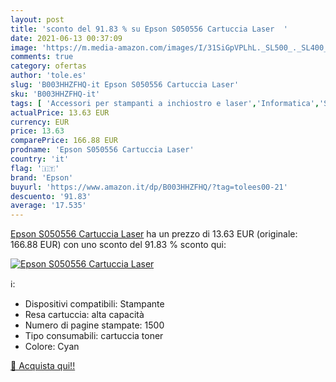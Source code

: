 ```yaml
---
layout: post
title: 'sconto del 91.83 % su Epson S050556 Cartuccia Laser  '
date: 2021-06-13 00:37:09
image: 'https://m.media-amazon.com/images/I/31SiGpVPLhL._SL500_._SL400_.jpg'
comments: true
category: ofertas
author: 'tole.es'
slug: 'B003HHZFHQ-it Epson S050556 Cartuccia Laser'
sku: 'B003HHZFHQ-it'
tags: [ 'Accessori per stampanti a inchiostro e laser','Informatica','Stampanti e accessori','Toner','epson', ]
actualPrice: 13.63 EUR
currency: EUR
price: 13.63
comparePrice: 166.88 EUR
prodname: 'Epson S050556 Cartuccia Laser'
country: 'it'
flag: '🇮🇹'
brand: 'Epson'
buyurl: 'https://www.amazon.it/dp/B003HHZFHQ/?tag=tolees00-21'
descuento: '91.83'
average: '17.535'
---
```


[Epson S050556 Cartuccia Laser](https://www.amazon.it/dp/B003HHZFHQ/?tag=tolees00-21) ha un prezzo di 13.63 EUR (originale: 166.88 EUR) con uno sconto del 91.83 % sconto qui:

[![Epson S050556 Cartuccia Laser](https://m.media-amazon.com/images/I/31SiGpVPLhL._SL500_._SL400_.jpg)](https://www.amazon.it/dp/B003HHZFHQ/?tag=tolees00-21)

ℹ️:

- Dispositivi compatibili: Stampante
- Resa cartuccia: alta capacità
- Numero di pagine stampate: 1500
- Tipo consumabili: cartuccia toner
- Colore: Cyan

[🛒 Acquista qui!!](https://www.amazon.it/dp/B003HHZFHQ/?tag=tolees00-21)
